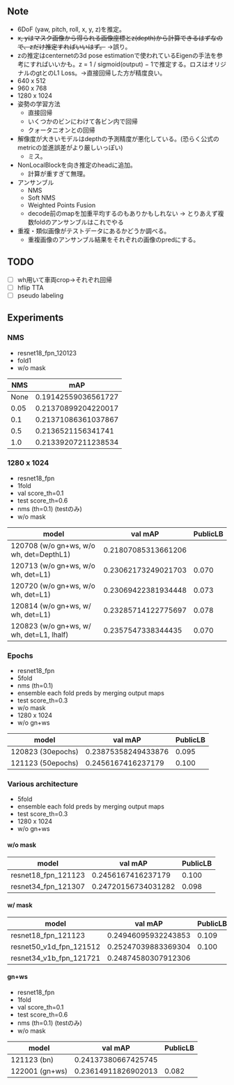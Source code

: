 ## Note
- 6DoF (yaw, pitch, roll, x, y, z)を推定。
- ~~x, yはマスク画像から得られる画像座標とz(depth)から計算できるはずなので、zだけ推定すればいいはず。~~ →誤り。
- zの推定はcenternetの3d pose estimationで使われているEigenの手法を参考にすればいいかも。z = 1 / sigmoid(output) − 1で推定する。ロスはオリジナルのgtとのL1 Loss。→直接回帰した方が精度良い。
- 640 x 512
- 960 x 768
- 1280 x 1024
- 姿勢の学習方法
  - 直接回帰
  - いくつかのビンにわけて各ビン内で回帰
  - クォータニオンとの回帰
- 解像度が大きいモデルはdepthの予測精度が悪化している。(恐らく公式のmetricの並進誤差がより厳しいっぽい)
  - ミス。
- NonLocalBlockを向き推定のheadに追加。
  - 計算が重すぎて無理。
- アンサンブル
  - NMS
  - Soft NMS
  - Weighted Points Fusion
  - decode前のmapを加重平均するのもありかもしれない → とりあえず複数foldのアンサンブルはこれでやる
- 重複・類似画像がテストデータにあるかどうか調べる。
  - 重複画像のアンサンブル結果をそれぞれの画像のpredにする。

## TODO
- [ ] wh用いて車両crop→それぞれ回帰
- [ ] hflip TTA
- [ ] pseudo labeling

## Experiments
### NMS
- resnet18_fpn_120123
- fold1
- w/o mask

NMS  | mAP
-----|---
None | 0.19142559036561727
0.05 | 0.21370899204220017
0.1  | 0.21371086361037867
0.5  | 0.2136521156341741
1.0  | 0.21339207211238534

### 1280 x 1024
- resnet18_fpn
- 1fold
- val score_th=0.1
- test score_th=0.6
- nms (th=0.1) (testのみ)
- w/o mask

model | val mAP | PublicLB
------|---------|----------
120708 (w/o gn+ws, w/o wh, det=DepthL1) | 0.21807085313661206
120713 (w/o gn+ws, w/o wh, det=L1) | 0.23062173249021703 | 0.070
120720 (w/o gn+ws, w/o wh, det=L1) | 0.23069422381934448 | 0.073
120814 (w/o gn+ws, w/ wh, det=L1) | 0.23285714122775697 | 0.078
120823 (w/o gn+ws, w/ wh, det=L1, lhalf) | 0.2357547338344435 | 0.070

### Epochs
- resnet18_fpn
- 5fold
- nms (th=0.1)
- ensemble each fold preds by merging output maps
- test score_th=0.3
- w/o mask
- 1280 x 1024
- w/o gn+ws

model | val mAP | PublicLB
------|---------|----------
120823 (30epochs) | 0.23875358249433876 | 0.095
121123 (50epochs) | 0.2456167416237179 | 0.100

### Various architecture
- 5fold
- ensemble each fold preds by merging output maps
- test score_th=0.3
- 1280 x 1024
- w/o gn+ws

#### w/o mask
model | val mAP | PublicLB
------|---------|----------
resnet18_fpn_121123 | 0.2456167416237179  | 0.100
resnet34_fpn_121307 | 0.24720156734031282 | 0.098

#### w/ mask
model | val mAP | PublicLB
------|---------|----------
resnet18_fpn_121123 | 0.24946095932243853 | 0.109
resnet50_v1d_fpn_121512 | 0.25247039883369304 | 0.100
resnet34_v1b_fpn_121721 | 0.24874580307912306 |

#### gn+ws
- resnet18_fpn
- 1fold
- val score_th=0.1
- test score_th=0.6
- nms (th=0.1) (testのみ)
- w/o mask

model | val mAP | PublicLB
------|---------|----------
121123 (bn) | 0.24137380667425745 |
122001 (gn+ws) | 0.23614911826902013 | 0.082
